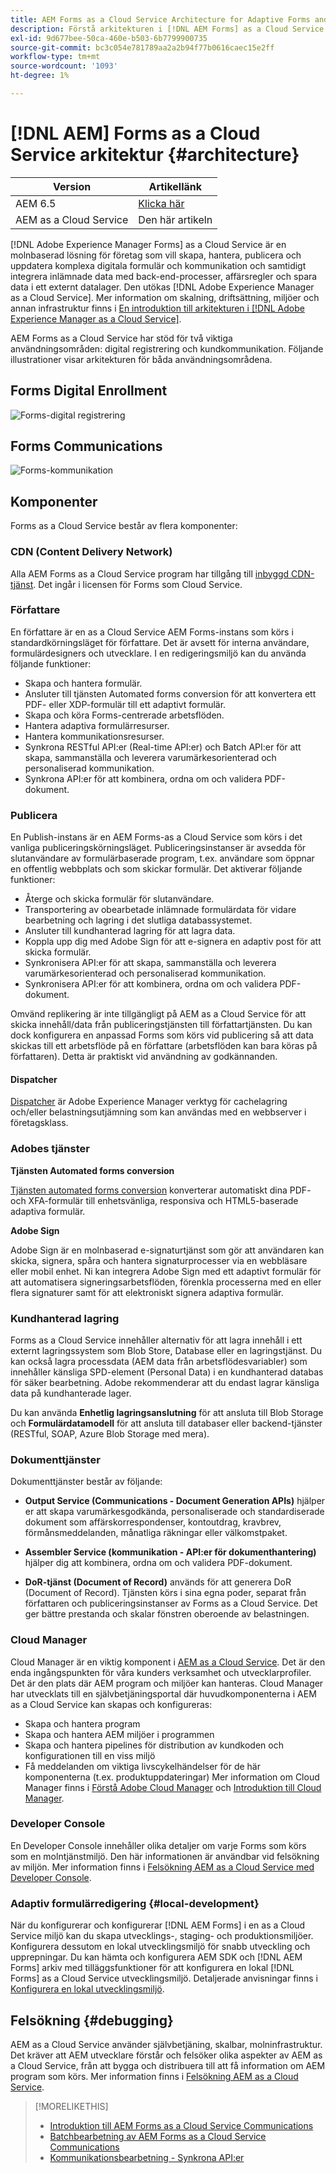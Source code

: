 ```yaml
---
title: AEM Forms as a Cloud Service Architecture for Adaptive Forms and Communication APIs
description: Förstå arkitekturen i [!DNL AEM Forms] as a Cloud Service att lära sig om plattformens skalbarhet, flexibilitet och prestanda.
exl-id: 9d677bee-50ca-460e-b503-6b7799900735
source-git-commit: bc3c054e781789aa2a2b94f77b0616caec15e2ff
workflow-type: tm+mt
source-wordcount: '1093'
ht-degree: 1%

---
```


# [!DNL AEM] Forms as a Cloud Service arkitektur {#architecture}

| Version | Artikellänk |
| -------- | ---------------------------- |
| AEM 6.5 | [Klicka här](https://experienceleague.adobe.com/docs/experience-manager-65/forms/install-aem-forms/aem-forms-architecture-deployment.html) |
| AEM as a Cloud Service | Den här artikeln |

[!DNL Adobe Experience Manager Forms] as a Cloud Service är en molnbaserad lösning för företag som vill skapa, hantera, publicera och uppdatera komplexa digitala formulär och kommunikation och samtidigt integrera inlämnade data med back-end-processer, affärsregler och spara data i ett externt datalager. Den utökas [!DNL Adobe Experience Manager as a Cloud Service]. Mer information om skalning, driftsättning, miljöer och annan infrastruktur finns i [En introduktion till arkitekturen i [!DNL Adobe Experience Manager as a Cloud Service]](https://experienceleague.adobe.com/docs/experience-manager-cloud-service/core-concepts/architecture.html).

AEM Forms as a Cloud Service har stöd för två viktiga användningsområden: digital registrering och kundkommunikation. Följande illustrationer visar arkitekturen för båda användningsområdena.

## Forms Digital Enrollment

![Forms-digital registrering](assets/forms-cloud-service-architecture-forms-digital-enrollment.svg)

## Forms Communications

![Forms-kommunikation](assets/forms-cloud-service-architecture-forms-communications.svg)

## Komponenter

Forms as a Cloud Service består av flera komponenter:

### CDN (Content Delivery Network)

Alla AEM Forms as a Cloud Service program har tillgång till [inbyggd CDN-tjänst](https://experienceleague.adobe.com/docs/experience-manager-cloud-service/content/implementing/content-delivery/cdn.html). Det ingår i licensen för Forms som Cloud Service.

### Författare

En författare är en as a Cloud Service AEM Forms-instans som körs i standardkörningsläget för författare. Det är avsett för interna användare, formulärdesigners och utvecklare. I en redigeringsmiljö kan du använda följande funktioner:

* Skapa och hantera formulär.
* Ansluter till tjänsten Automated forms conversion för att konvertera ett PDF- eller XDP-formulär till ett adaptivt formulär.
* Skapa och köra Forms-centrerade arbetsflöden.
* Hantera adaptiva formulärresurser.
* Hantera kommunikationsresurser.
* Synkrona RESTful API:er (Real-time API:er) och Batch API:er för att skapa, sammanställa och leverera varumärkesorienterad och personaliserad kommunikation.
* Synkrona API:er för att kombinera, ordna om och validera PDF-dokument.

### Publicera

En Publish-instans är en AEM Forms-as a Cloud Service som körs i det vanliga publiceringskörningsläget. Publiceringsinstanser är avsedda för slutanvändare av formulärbaserade program, t.ex. användare som öppnar en offentlig webbplats och som skickar formulär. Det aktiverar följande funktioner:

* Återge och skicka formulär för slutanvändare.
* Transportering av obearbetade inlämnade formulärdata för vidare bearbetning och lagring i det slutliga databassystemet.
* Ansluter till kundhanterad lagring för att lagra data.
* Koppla upp dig med Adobe Sign för att e-signera en adaptiv post för att skicka formulär.
* Synkronisera API:er för att skapa, sammanställa och leverera varumärkesorienterad och personaliserad kommunikation.
* Synkronisera API:er för att kombinera, ordna om och validera PDF-dokument.

Omvänd replikering är inte tillgängligt på AEM as a Cloud Service för att skicka innehåll/data från publiceringstjänsten till författartjänsten. Du kan dock konfigurera en anpassad Forms som körs vid publicering så att data skickas till ett arbetsflöde på en författare (arbetsflöden kan bara köras på författaren). Detta är praktiskt vid användning av godkännanden.

#### Dispatcher

[Dispatcher](https://experienceleague.adobe.com/docs/experience-manager-cloud-service/content/implementing/content-delivery/disp-overview.html) är Adobe Experience Manager verktyg för cachelagring och/eller belastningsutjämning som kan användas med en webbserver i företagsklass.

### Adobes tjänster

**Tjänsten Automated forms conversion**

[Tjänsten automated forms conversion](https://experienceleague.adobe.com/docs/aem-forms-automated-conversion-service/using/introduction.html) konverterar automatiskt dina PDF- och XFA-formulär till enhetsvänliga, responsiva och HTML5-baserade adaptiva formulär.

**Adobe Sign**

Adobe Sign är en molnbaserad e-signaturtjänst som gör att användaren kan skicka, signera, spåra och hantera signaturprocesser via en webbläsare eller mobil enhet. Ni kan integrera Adobe Sign med ett adaptivt formulär för att automatisera signeringsarbetsflöden, förenkla processerna med en eller flera signaturer samt för att elektroniskt signera adaptiva formulär.

<!-- **PDF Service API**
Adobe’s PDF Services API lets create, combine, export, and extract data from PDFs through powerful and flexible cloud-based APIs. -->

### Kundhanterad lagring

Forms as a Cloud Service innehåller alternativ för att lagra innehåll i ett externt lagringssystem som Blob Store, Database eller en lagringstjänst. Du kan också lagra processdata (AEM data från arbetsflödesvariabler) som innehåller känsliga SPD-element (Personal Data) i en kundhanterad databas för säker bearbetning. Adobe rekommenderar att du endast lagrar känsliga data på kundhanterade lager.

Du kan använda **Enhetlig lagringsanslutning** för att ansluta till Blob Storage och **Formulärdatamodell** för att ansluta till databaser eller backend-tjänster (RESTful, SOAP, Azure Blob Storage med mera).

### Dokumenttjänster

Dokumenttjänster består av följande:

* **Output Service (Communications - Document Generation APIs)** hjälper er att skapa varumärkesgodkända, personaliserade och standardiserade dokument som affärskorrespondenser, kontoutdrag, kravbrev, förmånsmeddelanden, månatliga räkningar eller välkomstpaket.

* **Assembler Service (kommunikation - API:er för dokumenthantering)** hjälper dig att kombinera, ordna om och validera PDF-dokument.

* **DoR-tjänst (Document of Record)** används för att generera DoR (Document of Record). Tjänsten körs i sina egna poder, separat från författaren och publiceringsinstanser av Forms as a Cloud Service. Det ger bättre prestanda och skalar fönstren oberoende av belastningen.

### Cloud Manager

Cloud Manager är en viktig komponent i [AEM as a Cloud Service](https://experienceleague.adobe.com/docs/experience-manager-cloud-service/overview/introduction.html). Det är den enda ingångspunkten för våra kunders verksamhet och utvecklarprofiler. Det är den plats där AEM program och miljöer kan hanteras. Cloud Manager har utvecklats till en självbetjäningsportal där huvudkomponenterna i AEM as a Cloud Service kan skapas och konfigureras:

* Skapa och hantera program
* Skapa och hantera AEM miljöer i programmen
* Skapa och hantera pipelines för distribution av kundkoden och konfigurationen till en viss miljö
* Få meddelanden om viktiga livscykelhändelser för de här komponenterna (t.ex. produktuppdateringar) Mer information om Cloud Manager finns i [Förstå Adobe Cloud Manager](https://experienceleague.adobe.com/docs/experience-manager-learn/foundation/cloud-manager/understand-cloud-manager-for-aem.html) och [Introduktion till Cloud Manager](https://experienceleague.adobe.com/docs/experience-manager-cloud-manager/using/introduction-to-cloud-manager.html).

### Developer Console

En Developer Console innehåller olika detaljer om varje Forms som körs som en molntjänstmiljö. Den här informationen är användbar vid felsökning av miljön. Mer information finns i [Felsökning AEM as a Cloud Service med Developer Console](https://experienceleague.adobe.com/docs/experience-manager-learn/cloud-service/debugging/debugging-aem-as-a-cloud-service/developer-console.html).

<!--

+++CDN (Content Delivery Network):

Every AEM Forms as a Cloud Service program has access to Fastly CDN service. It is included in the licence of Forms as a Cloud Services.

+++

+++Adaptive Forms
Adaptive Forms enable customers to author web-friendly reflowable web forms and fragments that are used by the customers for their data capture needs. This feature enables customers to manage their complex data capture needs easily, by using multiple integrations with Adobe Sign, Document Services, Form Data Model, Automated Forms Conversion service, and more.

+++

+++Automated Forms Conversion Service (AFCS)
Automated Forms Conversion service helps accelerate digitization and modernization of data capture experience through automated conversion of PDF forms to adaptive forms. The service, powered by Adobe Sensei, automatically converts your PDF forms to device-friendly, responsive, and HTML5-based adaptive forms. While using the existing investments in PDF Forms and XFA, the service also applies appropriate validations, styling, and layout to adaptive form fields during conversion.

+++

+++Form Data Model
The Form Data Model (FDM) feature is the standard way of creating data integrations with external/internal data sources and using them across the different Forms as a Cloud Service features. FDM provides a rich editor for customers to integrate, define, and manage relationships between the different entities and data sources and perform operations on them. Form data is stored in a data store hosted on the customer premises. Organizations can also use blob store hosted by the cloud provider and Adobe Experince Platform to store data.

+++

+++Forms Workflows
Forms-centric workflows is an extension to the default AEM Workflow and provides our customers with additional workflow capabilities like Form Data review, task assignment, and document services invocation.

+++

+++Communications
Forms as a Cloud Service offering consists of multiple services tailored specifically for document processing.

+++

+++Document of Record
A Document of Record is a PDF version of a form. It provides an ability to keep a record of the information  that you provide and submit in an Adaptive Form in PDF fromat. The service provides a default DoR template and tools to develop a custom template.

+++

## Terminologies

<!-- ## Cloud Manager{#cloud-manager}

Cloud Manager is an essential component to [AEM as a Cloud Service](https://experienceleague.adobe.com/docs/experience-manager-cloud-service/overview/introduction.html?lang=en). Each new tenant of the [!DNL AEM Forms] as a Cloud Service is first provisioned for Cloud Manager access. Cloud Manager is the single-entry point for the operations and developer persona of our customers. It is the place from where the AEM programs and environments can be managed. Cloud Manager has evolved as a self-service portal where the main components of the AEM as a Cloud Service can be created and configured:

* Creating and managing programs
* Creating and managing the AEM environments within the programs
* Creating and managing the pipelines for deploying the customer code and configuration to a particular environment
* Getting notified of important lifecycle events for these components (for example, product updates)
For more information about Cloud Manager, see [Understand Adobe Cloud Manager](https://experienceleague.adobe.com/docs/experience-manager-learn/foundation/cloud-manager/understand-cloud-manager-for-aem.html) and [Introduction to Cloud Manager](https://experienceleague.adobe.com/docs/experience-manager-cloud-manager/using/introduction-to-cloud-manager.html).

## Users and Authentication {#users-and-authentication}

AEM as a Cloud Service includes Admin Console support for AEM instances and Adobe Identity Management System (IMS) based authentication. The Admin Console allows administrators to centrally manage all Experience Cloud users. Users and Groups can be assigned to product profiles associated with AEM as a Cloud Service instances, allowing them to log in to that instance. For more information about users, authentication, and, and accessing an instance of AEM as a Cloud Service, see [IMS Support for [!DNL Adobe Experience Manager] as a Cloud Service](https://experienceleague.adobe.com/docs/experience-manager-cloud-service/security/ims-support.html?lang=en#introduction).

Various personas are involved in a typical [!DNL AEM Forms] project. After you log in to your [!DNL AEM Forms] as a Cloud Service instance, you can [add users in admin console](https://experienceleague.adobe.com/docs/experience-manager-cloud-service/security/ims-support.html) for personas applicable to your organization or project and [assign users to built-in groups](forms-groups-privileges-tasks.md) to provide them required privileges.

To learn various in-built [!DNL AEM Forms] specific user groups and privileges available on [!DNL AEM Forms] as a Cloud Services instance, see [Configure, user, roles and groups](forms-groups-privileges-tasks.md). 

## Developer Experience {#developer-experience}

The new architecture supporting AEM as a Cloud Service brings some key changes to the overall developer experience. One of the major goals for the changes to developer experience is to allow migration to AEM as a Cloud Service as quickly as possible, with little modifications to existing custom code.

## Cloud development {#cloud-development}

Here are the guidelines to run your existing code smoothly on AEM as a Cloud Service environment:

* Store your code and configurations to the Git repository of the associated Cloud Manager program. It makes managing and integrating code with CI/CD a breeze.  
* Make application code and configuration compatible with the baseline [!DNL AEM Forms] images. Using the latest APIs helps to build faster and secure applications.
* Use the Cloud Manager pipeline associated with the Cloud Manager environment to build and deploy applications. It helps you bring the latest features and bug fixed for [!DNL AEM Forms] as a Cloud Service to your environment.
* Try that your custom applications pass all the code quality, security, and performance gates enforced in the pipeline. It helps build secure and better performing applications which leads to better customer experience. You can always use Cloud Manager UI to skip some checks.
This process is commonly referred to as cloud-first development. [!DNL AEM Forms] as a Cloud Service also provides an SDK to support rapid development before the pending code and configuration changes are attempted in the cloud.
Some interfaces that were previously part of the AEM QuickStart are no longer available to the users of the AEM as a Cloud Service environment. For instance, the Web Console where OSGI bundles and their associated configuration are managed. The CRXDE Lite content repository browser becomes only accessible on non-production environment types. A subset of the Web Console functionalities that developers require, especially when it comes to diagnostics and status purposes, is made available via a new developer console.
Also, one of the most common requirements for developers is quick access to the log files of the various environments. With [!DNL AEM Cloud Service], the log files of the different nodes in the Author, Publish are made available via the Cloud Manager, either in the form of files that can be downloaded or via APIs for tailing the logs. Due to the clear separation of code and content, developers can use a particular process for updating content as part of a deployment. The typical use cases for mutable content are:
* Standard “default” content that is part of the customer project (for example, folders, templates, workflows...)
* Search index definitions
* ACLs and permissions
* Service users and user groups
Set up your development environment, [Configure your CI/CD Pipeline](https://experienceleague.adobe.com/docs/experience-manager-cloud-manager/using/how-to-use/configuring-pipeline.html), and learn to [deploy your code](https://experienceleague.adobe.com/docs/experience-manager-cloud-manager/using/how-to-use/deploying-code.html) on the environment. -->

### Adaptiv formulärredigering {#local-development}

När du konfigurerar och konfigurerar [!DNL AEM Forms] i en as a Cloud Service miljö kan du skapa utvecklings-, staging- och produktionsmiljöer. Konfigurera dessutom en lokal utvecklingsmiljö för snabb utveckling och upprepningar. Du kan hämta och konfigurera AEM SDK och [!DNL AEM Forms] arkiv med tilläggsfunktioner för att konfigurera en lokal [!DNL Forms] as a Cloud Service utvecklingsmiljö.  Detaljerade anvisningar finns i [Konfigurera en lokal utvecklingsmiljö](setup-local-development-environment.md).

## Felsökning {#debugging}

AEM as a Cloud Service använder självbetjäning, skalbar, molninfrastruktur. Det kräver att AEM utvecklare förstår och felsöker olika aspekter av AEM as a Cloud Service, från att bygga och distribuera till att få information om AEM program som körs. Mer information finns i [Felsökning AEM as a Cloud Service](https://experienceleague.adobe.com/docs/experience-manager-learn/cloud-service/debugging/debugging-aem-as-a-cloud-service/overview.html).


>[!MORELIKETHIS]
>
>* [Introduktion till AEM Forms as a Cloud Service Communications](/help/forms/aem-forms-cloud-service-communications-introduction.md)
>* [Batchbearbetning av AEM Forms as a Cloud Service Communications](/help/forms/aem-forms-cloud-service-communications-batch-processing.md)
>* [Kommunikationsbearbetning - Synkrona API:er](/help/forms/aem-forms-cloud-service-communications.md)
